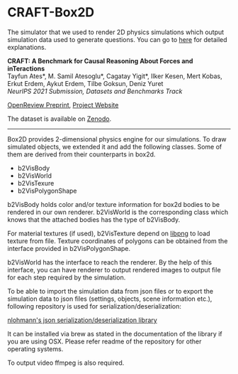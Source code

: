 # CRAFT-Box2D

The simulator that we used to render 2D physics simulations which output simulation data used to generate questions. You can go to [here](./data_generation/2d/CRAFT-Box2D) for detailed explanations.

**CRAFT: A Benchmark for Causal Reasoning About Forces and inTeractions**
<br>Tayfun Ates*, M. Samil Atesoglu*, Cagatay Yigit*, Ilker Kesen, Mert Kobas, Erkut Erdem, Aykut Erdem, Tilbe Goksun, Deniz Yuret
<br>*NeurIPS 2021 Submission, Datasets and Benchmarks Track*

[OpenReview Preprint](https://openreview.net/pdf?id=GVe2IvtZtVY), [Project Website](https://sites.google.com/view/craft-benchmark) 

The dataset is available on [Zenodo](https://zenodo.org/record/4904783).
___

Box2D provides 2-dimensional physics engine for our simulations. To draw simulated objects, we extended it and add the following classes. Some of them are derived from their counterparts in box2d.

- b2VisBody
- b2VisWorld
- b2VisTexure
- b2VisPolygonShape

b2VisBody holds color and/or texture information for box2d bodies to be rendered in our own renderer. b2VisWorld is the corresponding class which knows that the attached bodies has the type of b2VisBody.

For material textures (if used), b2VisTexture depend on [libpng](http://www.libpng.org/) to load texture from file. Texture coordinates of polygons can be obtained from the interface provided in b2VisPolygonShape.

b2VisWorld has the interface to reach the renderer. By the help of this interface, you can have renderer to output rendered images to output file for each step required by the simulation.

To be able to import the simulation data from json files or to export the simulation data to json files (settings, objects, scene information etc.), following repository is used for serialization/deserialization:

[nlohmann's json serialization/deserialization library](https://github.com/nlohmann/json)

It can be installed via brew as stated in the documentation of the library if you are using OSX. Please refer readme of the repository for other operating systems.

To output video ffmpeg is also required.
